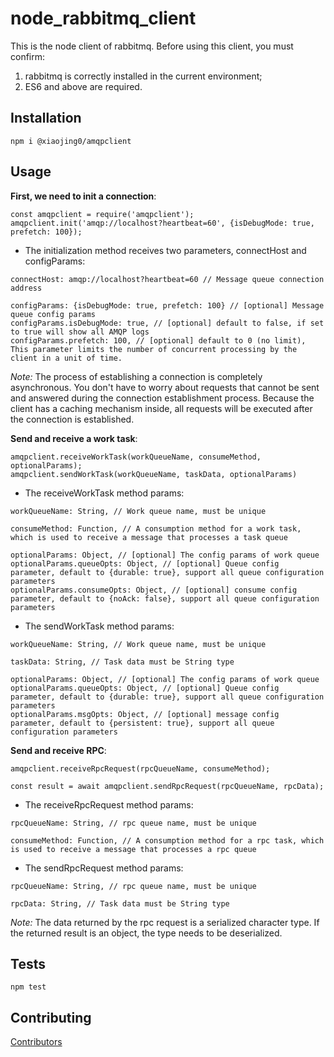 # node_rabbitmq_client
This is the node client of rabbitmq. Before using this client, you must confirm:
1. rabbitmq is correctly installed in the current environment; 
2. ES6 and above are required.

## Installation

  `npm i @xiaojing0/amqpclient`

## Usage


**First, we need to init a connection**:
```
const amqpclient = require('amqpclient');
amqpclient.init('amqp://localhost?heartbeat=60', {isDebugMode: true, prefetch: 100});
```
- The initialization method receives two parameters, connectHost and configParams:
```
connectHost: amqp://localhost?heartbeat=60 // Message queue connection address

configParams: {isDebugMode: true, prefetch: 100} // [optional] Message queue config params
configParams.isDebugMode: true, // [optional] default to false, if set to true will show all AMQP logs
configParams.prefetch: 100, // [optional] default to 0 (no limit), This parameter limits the number of concurrent processing by the client in a unit of time.
```

*Note:*
The process of establishing a connection is completely asynchronous. You don't have to worry about requests that cannot be sent and answered during the connection establishment process. Because the client has a caching mechanism inside, all requests will be executed after the connection is established.
  
**Send and receive a work task**:
```
amqpclient.receiveWorkTask(workQueueName, consumeMethod, optionalParams);
amqpclient.sendWorkTask(workQueueName, taskData, optionalParams)
```
- The receiveWorkTask method params:
```
workQueueName: String, // Work queue name, must be unique

consumeMethod: Function, // A consumption method for a work task, which is used to receive a message that processes a task queue

optionalParams: Object, // [optional] The config params of work queue 
optionalParams.queueOpts: Object, // [optional] Queue config parameter, default to {durable: true}, support all queue configuration parameters
optionalParams.consumeOpts: Object, // [optional] consume config parameter, default to {noAck: false}, support all queue configuration parameters
```
- The sendWorkTask method params:
```
workQueueName: String, // Work queue name, must be unique

taskData: String, // Task data must be String type

optionalParams: Object, // [optional] The config params of work queue 
optionalParams.queueOpts: Object, // [optional] Queue config parameter, default to {durable: true}, support all queue configuration parameters
optionalParams.msgOpts: Object, // [optional] message config parameter, default to {persistent: true}, support all queue configuration parameters
```

**Send and receive RPC**:
```
amqpclient.receiveRpcRequest(rpcQueueName, consumeMethod);

const result = await amqpclient.sendRpcRequest(rpcQueueName, rpcData);
```
- The receiveRpcRequest method params:
```
rpcQueueName: String, // rpc queue name, must be unique

consumeMethod: Function, // A consumption method for a rpc task, which is used to receive a message that processes a rpc queue
```
- The sendRpcRequest method params:
```
rpcQueueName: String, // rpc queue name, must be unique

rpcData: String, // Task data must be String type
```
*Note:*
The data returned by the rpc request is a serialized character type. If the returned result is an object, the type needs to be deserialized.

## Tests

  `npm test`


## Contributing

[Contributors](https://xiaojing0.com)

